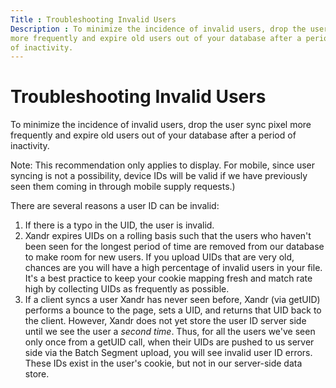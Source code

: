 ```yaml
---
Title : Troubleshooting Invalid Users
Description : To minimize the incidence of invalid users, drop the user sync pixel
more frequently and expire old users out of your database after a period
of inactivity.
---
```



# Troubleshooting Invalid Users





To minimize the incidence of invalid users, drop the user sync pixel
more frequently and expire old users out of your database after a period
of inactivity.

<div id="buy-side-service-template__note_ygm_jqd_vwb"


Note: This recommendation only applies
to display. For mobile, since user syncing is not a possibility, device
IDs will be valid if we have previously seen them coming in through
mobile supply requests.)





There are several reasons a user ID can be invalid:

1.  If there is a typo in the UID, the user is invalid.
2.  Xandr expires UIDs on a rolling basis such that the users who
    haven't been seen for the longest period of time are removed from
    our database to make room for new users. If you upload UIDs that are
    very old, chances are you will have a high percentage of invalid
    users in your file. It's a best practice to keep your cookie mapping
    fresh and match rate high by collecting UIDs as frequently as
    possible.
3.  If a client syncs a user Xandr has never seen before, Xandr (via
    getUID) performs a bounce to the page, sets a UID, and returns that
    UID back to the client. However, Xandr does not yet store the user
    ID server side until we see the user a *second time*. Thus, for all
    the users we've seen only once from a getUID call, when their UIDs
    are pushed to us server side via the Batch Segment upload, you will
    see invalid user ID errors. These IDs exist in the user's cookie,
    but not in our server-side data store.




